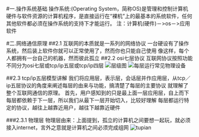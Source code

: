#一.操作系统基础
  操作系统:(Operating System，简称OS)是管理和控制计算机硬件与软件资源的计算机程序，是直接运行在“裸机”上的最基本的系统软件，任何其他软件都必须在操作系统的支持下才能运行。
注：计算机(硬件)－>os－>应用软件

#二.网络通信原理
##2.1 互联网的本质就是一系列的网络协议
一台硬设有了操作系统，然后装上软件你就可以正常使用了，然而你也只能自己使用
像这样，每个人都拥有一台自己的机器，然而彼此孤立
##2.2 osi七层协议
互联网协议按照功能不同分为osi七层或tcp/ip五层或tcp/ip四层
![层级图](https://images2015.cnblogs.com/blog/1036857/201610/1036857-20161008145544426-736439132.png)
![每层运行常见物理设备](https://images2015.cnblogs.com/blog/1036857/201610/1036857-20161008144925254-1398507493.png)

##2.3 tcp/ip五层模型讲解
我们将应用层，表示层，会话层并作应用层，从tcp／ip五层协议的角度来阐述每层的由来与功能，搞清楚了每层的主要协议
就理解了整个互联网通信的原理。
首先，用户感知到的只是最上面一层应用层，自上而下每层都依赖于下一层，所以我们从最下一层开始切入，比较好理解
每层都运行特定的协议，越往上越靠近用户，越往下越靠近硬件

###2.3.1 物理层
物理层由来：上面提到，孤立的计算机之间要想一起玩，就必须接入internet，言外之意就是计算机之间必须完成组网
![tupian](https://images2015.cnblogs.com/blog/1036857/201610/1036857-20161008154500754-704720294.png)

